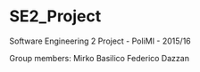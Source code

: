# SE2_Project
Software Engineering 2 Project - PoliMI - 2015/16

Group members:
Mirko Basilico
Federico Dazzan
